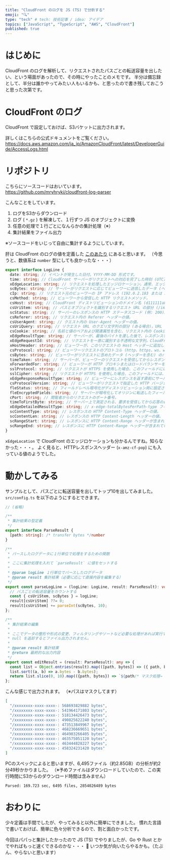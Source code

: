 ```yaml
---
title: "CloudFront のログを JS (TS) で分析する"
emoji: "🔍"
type: "tech" # tech: 技術記事 / idea: アイデア
topics: ["JavaScript", "TypeScript", "AWS", "CloudFront"]
published: true
---
```




# はじめに

CloudFront のログを解析して、リクエストされたパスごとの転送容量を出したい、という場面があったので、その時にやったことのメモです。
半分は備忘録として、半分は誰かやってみたい人もいるかも、と思ったので書き残しておこうと思った次第です。



# CloudFront のログ

CloudFront で設定しておけば、S3バケットに出力されます。

詳しくはこちらの公式ドキュメントをご覧ください。
https://docs.aws.amazon.com/ja_jp/AmazonCloudFront/latest/DeveloperGuide/AccessLogs.html



# リポジトリ

こちらにソースコードはおいています。
https://github.com/mryhryki/cloudfront-log-parser

こんなことをしています。

1. ログをS3からダウンロード
1. ログ ( `*.gz` ) を解凍して、１行ずつ JS のオブジェクトに変換
1. 任意の処理で１行ごとになんらかの集計処理（※）
1. 集計結果をファイル出力

※ソースコードをいじって自由に集計するようにしています。

肝は CloudFront のログの値を定義した [このあたり](https://github.com/mryhryki/cloudfront-log-parser/blob/d336afa292f19fe891a31ae9e1ed1d796898e6de/src/log.ts#L6-L40) にあると思います。
（今思うと、数値系は `number` 型にしても良かったな・・・）

```typescript
export interface LogLine {
  date: string; // イベントが発生した日付。YYYY-MM-DD 形式です。
  time: string; // CloudFront サーバーがリクエストへの対応を完了した時刻 (UTC) (01:42:39 など)
  xEdgeLocation: string; // リクエストを処理したエッジロケーション。通常、エッジロケーションの地理的場所の近くにある空港の、国際航空運送協会 (IATA) の空港コードに対応します。
  scBytes: string; // サーバーがリクエストに応じてビューワーに送信したデータ (ヘッダーを含む) のバイトの合計数。
  cIp: string; // リクエスト元のビューワーの IP アドレス (192.0.2.183 または 2001:0db8:85a3:0000:0000:8a2e:0370:7334 など)。
  csMethod: string; // ビューワーから受信した HTTP リクエストメソッド。
  csHost: string; // CloudFront ディストリビューションのドメイン名 (d111111abcdef8.cloudfront.net など)。
  csUriStem: string; // パスとオブジェクトを識別するリクエスト URL の部分 (/images/cat.jpg など)。URL 内の疑問符 (?) およびクエリ文字列はログに含まれません。
  scStatus: string; // サーバーのレスポンスの HTTP ステータスコード (例: 200)。000は、サーバーがリクエストに応答する前に、ビューワーが接続を閉じたことを示します。
  csReferer: string; // リクエスト内の Referer ヘッダーの値。
  csUserAgent: string; // クエスト内の User-Agent ヘッダーの値。
  csUriQuery: string; // リクエスト URL のクエリ文字列の部分 (ある場合)。URL にクエリ文字列が含まれない場合、このフィールドの値はハイフン (-) です。
  csCookie: string; // 名前と値のペアおよび関連属性を含む、リクエスト内の Cookie ヘッダー。
  xEdgeResultType: string; // サーバーが、最後のバイトを渡した後で、レスポンスを分類した方法。
  xEdgeRequestId: string; // リクエストを一意に識別する不透明な文字列。CloudFront では、この文字列を x-amz-cf-id レスポンスヘッダーでも送信します。
  xHostHeader: string; // ビューワーが、このリクエストの Host ヘッダーに追加した値。
  csProtocol: string; // ビューワーリクエストのプロトコル (http、https、ws、wss のいずれか)。
  csBytes: string; // ビューワーがリクエストに含めたデータ (ヘッダーを含む) のバイトの合計数。
  timeTaken: string; // サーバーが、ビューワーのリクエストを受信してからレスポンスの最後のバイトを出力キューに書き込むまでの秒数。サーバーで 1000 分の 1 秒単位まで測定されます (例: 0.082)。
  xForwardedFor: string; // ビューワーが HTTP プロキシまたはロードバランサーを使用してリクエストを送信した場合、c-ip フィールドの値はプロキシまたはロードバランサーの IP アドレスです。
  sslProtocol: string; // リクエストが HTTPS を使用した場合、このフィールドには、リクエストとレスポンスを送信するためにビューワーとサーバーがネゴシエートした SSL/TLS プロトコルが含まれます。
  sslCipher: string; // リクエストが HTTPS を使用した場合、このフィールドには、リクエストとレスポンスを暗号化するためにビューワーとサーバーがネゴシエートした SSL/TLS 暗号が含まれます。
  xEdgeResponseResultType: string; // ビューワーにレスポンスを返す直前にサーバーがレスポンスを分類した方法
  csProtocolVersion: string; // ビューワーがリクエストで指定した HTTP バージョン。指定できる値には、HTTP/0.9、HTTP/1.0、HTTP/1.1、および HTTP/2.0 などがあります。
  fleStatus: string; // フィールドレベル暗号化がディストリビューション用に設定されている場合、このフィールドにはリクエストボディが正常に処理されたかどうかを示すコードが含まれます。
  fleEncryptedFields: string; // サーバーが暗号化してオリジンに転送したフィールドレベル暗号化フィールドの数。
  cPort: string; // 閲覧者からのリクエストのポート番号。
  timeToFirstByte: string; // サーバー上で測定される、要求を受信してから応答の最初のバイトを書き込むまでの秒数。
  xEdgeDetailedResultType: string; // x-edge-totalBytesPerPath-type フィールドが Error でない場合、このフィールドには x-edge-totalBytesPerPath-type と同じ値が含まれます。
  scContentType: string; // レスポンスの HTTP Content-Type ヘッダーの値。
  scContentLen: string; // レスポンスの HTTP Content-Length ヘッダーの値。
  scRangeStart: string; // レスポンスに HTTP Content-Range ヘッダーが含まれている場合、このフィールドには範囲の開始値が含まれます。
  scRangeEnd: string; // レスポンスに HTTP Content-Range ヘッダーが含まれている場合、このフィールドには範囲の終了値が含まれます。
}
```

`xEdgeLocation` で CloudFront のエッジロケーションも分かるんですね。知らなかった・・・。
よく見ると、HTTPレスポンスヘッダー (`x-amz-cf-pop`) にも入っている値のようでした。



# 動かしてみる

サンプルとして、パスごとに転送容量を出してトップ10を出してみました。
`src/config.ts` を以下のようにするとできます。

```typescript
// (省略)

/**
 * 集計結果の型定義
 */
export interface ParseResult {
  [path: string]: /* transfer bytes */number
}

/**
 * パースしたログデータに１行単位で処理をするための関数
 *
 * ここに集計処理を入れて `parseResult` に値をセットする
 *
 * @param logLine １行単位でパースしたログデータ
 * @param result 集計結果（必要に応じて直接内容を編集する）
 */
export const parseLogLine = (logLine: LogLine, result: ParseResult): void => {
  // パスごとの転送容量をカウントする
  const { csUriStem, scBytes } = logLine;
  result[csUriStem] ??= 0;
  result[csUriStem] += parseInt(scBytes, 10);
};

/**
 * 集計結果の編集
 *
 * ここでデータの整形や形式の変更、フィルタリングやソートなど必要な処理があれば実行する。
 * null を返却するとファイル出力されません。
 *
 * @param result 集計結果
 * @return 最終的な出力内容
 */
export const editResult = (result: ParseResult): any => {
  const list = Object.entries(result).map(([path, bytes]) => ({ path, bytes }));
  list.sort((a, b) => a.bytes - b.bytes);
  return list.slice(0, 10).map(({path, bytes}) => `${path/* マスク処理→ */.substr(0, 20).replace(/[0-9a-z]/g, 'x')}: ${bytes} bytes`)
};
```

こんな感じで出力されます。
（※パスはマスクしてます）

```json
[
  "/xxxxxxxx-xxxx-xxxx-: 568693829882 bytes",
  "/xxxxxxxx-xxxx-xxxx-: 541964171803 bytes",
  "/xxxxxxxx-xxxx-xxxx-: 518134426473 bytes",
  "/xxxxxxxx-xxxx-xxxx-: 490825622240 bytes",
  "/xxxxxxxx-xxxx-xxxx-: 473513849967 bytes",
  "/xxxxxxxx-xxxx-xxxx-: 468236669651 bytes",
  "/xxxxxxxx-xxxx-xxxx-: 464903266405 bytes",
  "/xxxxxxxx-xxxx-xxxx-: 463575051120 bytes",
  "/xxxxxxxx-xxxx-xxxx-: 463444828227 bytes",
  "/xxxxxxxx-xxxx-xxxx-: 458324231420 bytes"
]
```


PCのスペックによると思いますが、6,495ファイル（約2.85GB）の分析が約2分49秒かかりました。
（※予めファイルはダウンロードしていたので、この実行時間にS3からのダウンロード時間は含みません）

```
Parsed: 169.723 sec, 6495 files, 2854026489 bytes
```



# おわりに

少々定義は手間でしたが、やってみると以外に簡単にできました。
慣れた言語で書いておけば、簡単に色々分析できるので、割と面白かったです。

今回はパパっと集計したかったので JS (TS) でやりましたが、Go や Rust とかでやればもっと速くできるのかな・・・ 🤔
いつか気が向いたらやるかも。（たぶん、やらないと思います）
